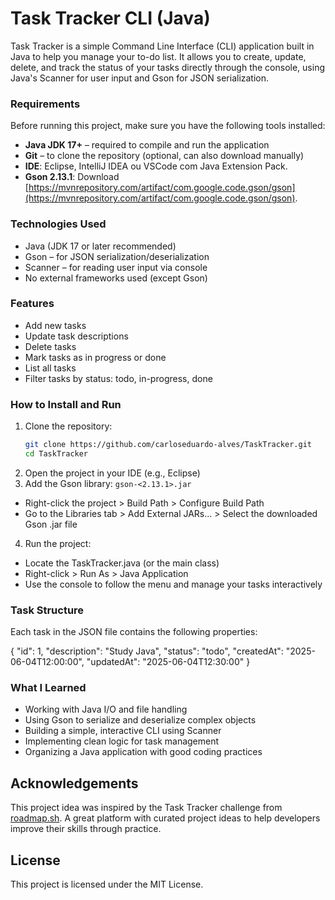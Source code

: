 # Task Tracker CLI (Java)
Task Tracker is a simple Command Line Interface (CLI) application built in Java to help you manage your to-do list. It allows you to create, update, delete, and track the status of your tasks directly through the console, using Java's Scanner for user input and Gson for JSON serialization.

### Requirements
Before running this project, make sure you have the following tools installed:
- **Java JDK 17+** – required to compile and run the application
- **Git** – to clone the repository (optional, can also download manually)
- **IDE**: Eclipse, IntelliJ IDEA ou VSCode com Java Extension Pack.
- **Gson 2.13.1**: Download [https://mvnrepository.com/artifact/com.google.code.gson/gson](https://mvnrepository.com/artifact/com.google.code.gson/gson).

### Technologies Used
- Java (JDK 17 or later recommended)
- Gson – for JSON serialization/deserialization
- Scanner – for reading user input via console
- No external frameworks used (except Gson)

### Features
- Add new tasks
- Update task descriptions
- Delete tasks
- Mark tasks as in progress or done
- List all tasks
- Filter tasks by status: todo, in-progress, done

### How to Install and Run
1. Clone the repository:
   ```bash
   git clone https://github.com/carloseduardo-alves/TaskTracker.git
   cd TaskTracker
2. Open the project in your IDE (e.g., Eclipse)
3. Add the Gson library:
    ``` gson-<2.13.1>.jar ```
- Right-click the project > Build Path > Configure Build Path
- Go to the Libraries tab > Add External JARs... > Select the downloaded Gson .jar file
4. Run the project:
- Locate the TaskTracker.java (or the main class)
- Right-click > Run As > Java Application
- Use the console to follow the menu and manage your tasks interactively

### Task Structure
Each task in the JSON file contains the following properties:

{
  "id": 1,
  "description": "Study Java",
  "status": "todo",
  "createdAt": "2025-06-04T12:00:00",
  "updatedAt": "2025-06-04T12:30:00"
}

### What I Learned
- Working with Java I/O and file handling
- Using Gson to serialize and deserialize complex objects
- Building a simple, interactive CLI using Scanner
- Implementing clean logic for task management
- Organizing a Java application with good coding practices

## Acknowledgements
This project idea was inspired by the Task Tracker challenge from [roadmap.sh](https://roadmap.sh/projects/task-tracker). A great platform with curated project ideas to help developers improve their skills through practice.

## License
This project is licensed under the MIT License.
